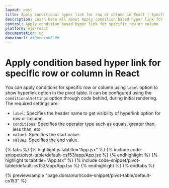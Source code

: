 ```yaml
---
layout: post
title: Apply conditional hyper link for row or column in React | Syncfusion
description: Learn here all about Apply condition based hyper link for specific row or column in Syncfusion React of Syncfusion Essential JS 2 and more.
control: Apply condition based hyper link for specific row or column 
platform: ej2-react
documentation: ug
domainurl: ##DomainURL##
---
```


# Apply condition based hyper link for specific row or column in React

You can apply conditions for specific row or column using `label` option to show hyperlink option in the pivot table. It can be configured using the `conditionalSettings` option through code behind, during initial rendering. The required settings are:

* `label`: Specifies the header name to get visibility of hyperlink option for row or column.
* `conditions`: Specifies the operator type such as equals, greater than, less than, etc.
* `value1`: Specifies the start value.
* `value2`: Specifies the end value.

{% tabs %}
{% highlight js tabtitle="App.jsx" %}
{% include code-snippet/pivot-table/default-cs153/app/App.jsx %}
{% endhighlight %}
{% highlight ts tabtitle="App.tsx" %}
{% include code-snippet/pivot-table/default-cs153/app/App.tsx %}
{% endhighlight %}
{% endtabs %}

 {% previewsample "page.domainurl/code-snippet/pivot-table/default-cs153" %}
